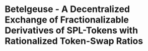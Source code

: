 # Betelgeuse - A Decentralized Exchange of Fractionalizable Derivatives of SPL-Tokens with Rationalized Token-Swap Ratios
